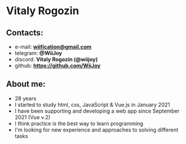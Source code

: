 # Vitaly Rogozin

## Contacts:
* e-mail: **wiification@gmail.com**
* telegram: **@WiiJoy**
* discord: **Vitaly Rogozin (@wiijoy)**
* github: **https://github.com/WiiJoy**

## About me:
* 28 years
* I started to study html, css, JavaScript & Vue.js in January 2021
* I have been supporting and developing a web app since September 2021 (Vue v.2)
* I think practice is the best way to learn programming
* I'm looking for new experience and approaches to solving different tasks